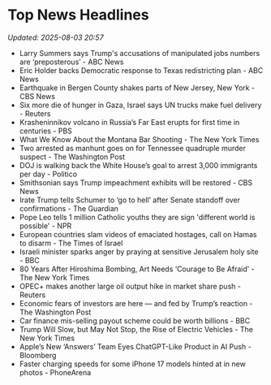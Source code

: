 # Top News Headlines

_Updated: 2025-08-03 20:57_

- Larry Summers says Trump's accusations of manipulated jobs numbers are ‘preposterous’ - ABC News
- Eric Holder backs Democratic response to Texas redistricting plan - ABC News
- Earthquake in Bergen County shakes parts of New Jersey, New York - CBS News
- Six more die of hunger in Gaza, Israel says UN trucks make fuel delivery - Reuters
- Krasheninnikov volcano in Russia’s Far East erupts for first time in centuries - PBS
- What We Know About the Montana Bar Shooting - The New York Times
- Two arrested as manhunt goes on for Tennessee quadruple murder suspect - The Washington Post
- DOJ is walking back the White House’s goal to arrest 3,000 immigrants per day - Politico
- Smithsonian says Trump impeachment exhibits will be restored - CBS News
- Irate Trump tells Schumer to ‘go to hell’ after Senate standoff over confirmations - The Guardian
- Pope Leo tells 1 million Catholic youths they are sign 'different world is possible' - NPR
- European countries slam videos of emaciated hostages, call on Hamas to disarm - The Times of Israel
- Israeli minister sparks anger by praying at sensitive Jerusalem holy site - BBC
- 80 Years After Hiroshima Bombing, Art Needs ‘Courage to Be Afraid’ - The New York Times
- OPEC+ makes another large oil output hike in market share push - Reuters
- Economic fears of investors are here — and fed by Trump’s reaction - The Washington Post
- Car finance mis-selling payout scheme could be worth billions - BBC
- Trump Will Slow, but May Not Stop, the Rise of Electric Vehicles - The New York Times
- Apple’s New ‘Answers’ Team Eyes ChatGPT-Like Product in AI Push - Bloomberg
- Faster charging speeds for some iPhone 17 models hinted at in new photos - PhoneArena